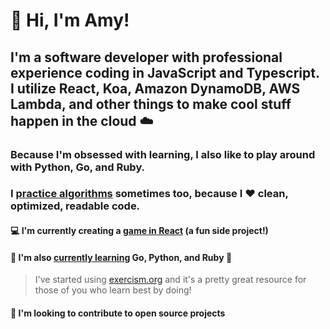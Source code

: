 # 👋 Hi, I'm Amy!

## I'm a software developer with professional experience coding in JavaScript and Typescript.  I utilize React, Koa, Amazon DynamoDB, AWS Lambda, and other things to make cool stuff happen in the cloud ☁️

### Because I'm obsessed with learning, I also like to play around with Python, Go, and Ruby.
### I [practice algorithms](https://github.com/AmyTinson/leet-code) sometimes too, because I ❤️ clean, optimized, readable code.

#### 💻 I'm currently creating a [game in React](https://github.com/AmyTinson/diy-game-engine) (a fun side project!)

#### 🌱 I'm also [currently learning](https://exercism.org/profiles/AmyTinson) Go, Python, and Ruby 💎
> I've started using [exercism.org](https://exercism.org/) and it's a pretty great resource for those of you who learn best by doing!

#### 👯 I'm looking to contribute to open source projects

<!-- ## Let's get in touch:

<a href="https://www.linkedin.com/in/amyetinson/">
<img alt="LinkedIn Icon" src="https://user-images.githubusercontent.com/81831180/139599156-7d6b872a-1325-4ee6-8130-a3ef6c147b2b.png" width="3%" height="3%">
</a>

<a href="https://twitter.com/AmyTinson">
<img alt="Twitter Icon" src="https://user-images.githubusercontent.com/81831180/139600180-09873601-d587-4779-b7ac-fd8587a82047.png" width="3%" height="3%">
</a>

<a href="https://twitter.com/AmyTinson">
<img alt="Twitter Icon" src="https://user-images.githubusercontent.com/81831180/139600330-144390aa-9f19-450e-9df8-7bc3bdabd1b1.png" width="4%" height="4%">
</a>
 -->

<!--
**AmyTinson/AmyTinson** is a ✨ _special_ ✨ repository because its `README.md` (this file) appears on your GitHub profile.

Here are some ideas to get you started:

- 🔭 I’m currently working on ...
- 🌱 I’m currently learning ...
- 👯 I’m looking to collaborate on ...
- 🤔 I’m looking for help with ...
- 💬 Ask me about ...
- 📫 How to reach me: ...
- 😄 Pronouns: ...
- ⚡ Fun fact: ...
-->
